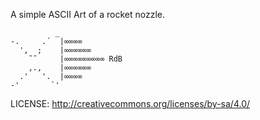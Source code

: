 A simple ASCII Art of a rocket nozzle.

```
          _  
-.     .´  |∞∞∞∞
  ',  ;    |∞∞∞∞∞∞
    ˜˜     |∞∞∞∞∞∞∞∞∞ RdB
    ,.,    |∞∞∞∞∞∞
  .'   '.  |∞∞∞∞
-'       `'
```


LICENSE: http://creativecommons.org/licenses/by-sa/4.0/
